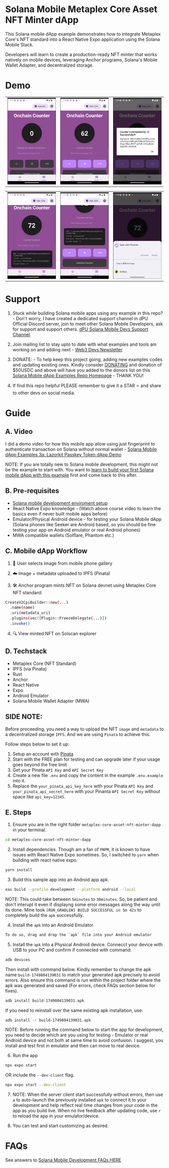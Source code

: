 # Solana Mobile Metaplex Core Asset NFT Minter dApp

This Solana mobile dApp example demonstrates how to integrate Metaplex Core's NFT standard into a React Native Expo application using the Solana Mobile Stack. 

Developers will learn to create a production-ready NFT minter that works natively on mobile devices, leveraging Anchor programs, Solana's Mobile Wallet Adapter, and decentralized storage.

# Demo
<table>
  <tr>
    <td align="center">
      <img src="./images/v2/screenshot1.png" alt="Screenshot 1" width=300 />
    </td>
    <td align="center">
      <img src="./images/v2/screenshot2.png" alt="Screenshot 2" width=300 />
    </td>
    <td align="center">
      <img src="./images/v2/screenshot3.png" alt="Screenshot 3" width=300 />
    </td>
  </tr>
</table>
<table>
  <tr>
    <td align="center">
      <img src="./images/v2/screenshot4.png" alt="Screenshot 1" width=300 />
    </td>
    <td align="center">
      <img src="./images/v2/screenshot5.png" alt="Screenshot 2" width=300 />
    </td>
    <td align="center">
      <img src="./images/v2/screenshot6.png" alt="Screenshot 3" width=300 />
    </td>
  </tr>
</table>


# Support
1. Stuck while building Solana mobile apps using any example in this repo? - Don't worry, I have created a dedicated support channel in dPU Official Discord server, join to meet other Solana Mobile Developers, ask for support and support others. [dPU Solana Mobile Devs Support Channel](https://dProgrammingUniversity.com/discord).

2. Join mailing list to stay upto to date with what examples and tools am working on and adding next - [Web3 Devs Newsletter](https://dprogramminguniversity.com/newsletter)

3. DONATE: - To help keep this project going, adding new examples codes and updating existing ones. Kindly consider [DONATING](https://dprogrammingUniversity.com/donation) and donation of $50USDC and above will have you added to the donors list on this [Solana Mobile dApp Examples Repo Homepage](https://github.com/dProgrammingUniversity/solana-mobile-dapp-examples) - THANK YOU!

4. If find this repo helpful PLEASE remember to give it a STAR ⭐️ and share to other devs on social media.


# Guide

## A. Video
I did a demo video for how this mobile app allow using just fingerprint to authenticate transaction on Solana without normal wallet - [Solana Mobile dApp Examples 3a: Lazorkit Passkey Token dApp Demo](https://youtu.be/VrcnxZOhFH4)

NOTE: If you are totally new to Solana mobile development, this might not be the example to start with. You want to [learn to build your first Solana mobile dApp with this example](https://github.com/dProgrammingUniversity/solana-mobile-dapp-examples/tree/main/first-mobile-dapp) first and come back to this after.

## B. Pre-requisites 
- [Solana mobile development enviroment setup](https://docs.solanamobile.com/developers/development-setup)
- React Native Expo knowledge - (Watch above course video to learn the basics even if never built mobile apps before)
- Emulator/Physical Android device - for testing your Solana Mobile dApp (Solana phones like Seeker are Android based, so you should be fine testing your app on Android emulator or real Android phones)
- MWA compatible wallets (Solflare, Phantom etc.)

## C. Mobile dApp Workflow
1. 📸 User selects image from mobile phone gallery

2. ☁️ Image + metadata uploaded to IPFS (Pinata)

3. 🛠️ Anchor program mints NFT on Solana devnet using Metaplex Core NFT standard:
```sh
CreateV2CpiBuilder::new(...)
  .name(name)
  .uri(metadata_uri)
  .plugins(vec![Plugin::FreezeDelegate(...)])
  .invoke()
  ```
4. 🔍 View minted NFT on Solscan explorer  

## D. Techstack
- Metaplex Core (NFT Standard)
- IPFS (via Pinata)
- Rust
- Anchor
- React Native
- Expo
- Android Emulator
- Solana Mobile Wallet Adapter (MWA)

## SIDE NOTE:
Before proceeding, you need a way to upload the NFT `image` and `metadata` to a decentralized storage `IPFS`. And we are using `Pinata` to achieve this.

Follow steps below to set it up:
1. Setup an account with [Pinata](https://pinata.cloud/)
2. Start with the FREE plan for testing and can upgrade later if your usage goes beyond the free limit
3. Get your Pinata `API Key` and `API Secret Key` 
4. Create a new file `.env` and copy the content in the example `.env.example` into it.
5. Replace the `your_pinata_api_key_here` with your Pinata `API Key` and `your_pinata_api_secret_here` with your Pinanta `API Secret Key` without space like `api_key=12345`.

## E. Steps
1. Ensure you are in the right folder `metaplex-core-asset-nft-minter-dapp` in your terminal.
```sh
cd metaplex-core-asset-nft-minter-dapp
```


2. Install dependencies. Though am a fan of `PNPM`, it is known to have issues with React Native Expo sometimes. So, I switched to `yarn` when building with react native expo.
```sh
yarn install
```

3. Build this sample app into an Android app apk.
```sh
eas build --profile development --platform android --local
```
NOTE: This could take between `5minutes` to `30minutes`. So, be patient and don't interupt it even if displayng some error messages along the way until its done. Mine took `[RUN_GRADLEW] BUILD SUCCESSFUL in 5m 42s` to completely build the `apk` successfully.

4. Install the `apk` into an Android Emulator.
```sh
To do so, drag and drop the `apk` file into your Android emulator
```
5. Install the `apk` into a Physical Android device. Connecct your device with USB to your PC and confirm if connected with command:
```sh
adb devices
```

Then install with command below. Kindly remember to change the apk name `build-1749804139031` to match your generated apk precisely to avoid errors. Also ensure this command is run within the project folder where the apk was generated and saved (For errors, check FAQs section below for fixes).
```sh
adb install build-1749804139031.apk
```

If you need to reinstall over the same existing apk installation, use:
```sh
adb install -r build-1749804139031.apk
```

NOTE: Before running the command below to start the app for development, you need to decide which are you using for testing - Emulator or real Android device and not both at same time to avoid confusion. I suggest, you install and test first in emulator and then can move to real device.

6. Run the app
```sh
npx expo start
```
OR include the `--dev-client` flag.
```sh
npx expo start --dev-client
```

7. NOTE: When the server client start successfully without errors, then use `a` to auto-launch the previously installed `apk` to connect it to your development and help reflect real time changes from your code in the app as you build live. When no live feedback after updating code, use `r` to reload the app in your emulator/device.

8. You can test and start customizing as desired.


# FAQs
See answers to [Solana Mobile Development FAQs HERE](https://github.com/dProgrammingUniversity/solana-mobile-dapp-examples/tree/main/FAQs)